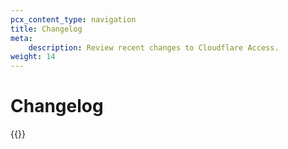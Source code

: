 ```yaml
---
pcx_content_type: navigation
title: Changelog
meta:
    description: Review recent changes to Cloudflare Access.
weight: 14
---
```


# Changelog

{{<directory-listing>}}